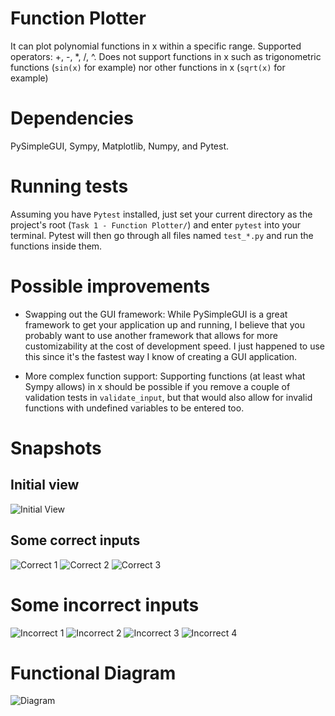 

# Function Plotter
It can plot polynomial functions in x within a specific range.
Supported operators: +, -, *, /, ^.
Does not support functions in x such as trigonometric functions (`sin(x)` for example) nor other functions in x (`sqrt(x)` for example) 

# Dependencies
PySimpleGUI, Sympy, Matplotlib, Numpy, and Pytest.

# Running tests
Assuming you have `Pytest` installed, just set your current directory as the project's root (`Task 1 - Function Plotter/`) and enter `pytest` into your terminal. Pytest will then go through all files named `test_*.py` and run the functions inside them.

# Possible improvements
* Swapping out the GUI framework: While PySimpleGUI is a great framework to get your application up and running, I believe that you probably want to use another framework that allows for more customizability at the cost of development speed. I just happened to use this since it's the fastest way I know of creating a GUI application.
  
* More complex function support: Supporting functions (at least what Sympy allows) in x should be possible if you remove a couple of validation tests in `validate_input`, but that would also allow for invalid functions with undefined variables to be entered too.

# Snapshots

## Initial view
![Initial View](snapshots/InitialView.PNG)  

## Some correct inputs
![Correct 1](snapshots/1.PNG)
![Correct 2](snapshots/2.PNG)
![Correct 3](snapshots/3.PNG)

# Some incorrect inputs

![Incorrect 1](snapshots/w1.PNG)
![Incorrect 2](snapshots/w2.PNG)
![Incorrect 3](snapshots/w3.PNG)
![Incorrect 4](snapshots/w4.PNG)

# Functional Diagram
![Diagram](snapshots/Function%20Plotter%20Diagram.drawio.png)